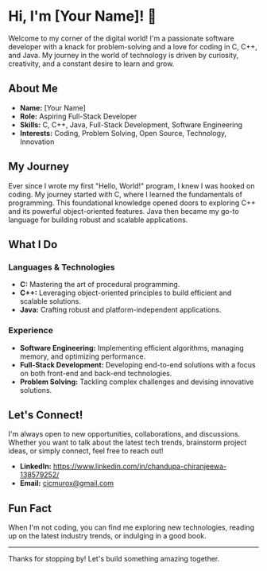 # Hi, I'm [Your Name]! 👋

Welcome to my corner of the digital world! I'm a passionate software developer with a knack for problem-solving and a love for coding in C, C++, and Java. My journey in the world of technology is driven by curiosity, creativity, and a constant desire to learn and grow.

## About Me

- **Name:** [Your Name]
- **Role:** Aspiring Full-Stack Developer
- **Skills:** C, C++, Java, Full-Stack Development, Software Engineering
- **Interests:** Coding, Problem Solving, Open Source, Technology, Innovation

## My Journey

Ever since I wrote my first "Hello, World!" program, I knew I was hooked on coding. My journey started with C, where I learned the fundamentals of programming. This foundational knowledge opened doors to exploring C++ and its powerful object-oriented features. Java then became my go-to language for building robust and scalable applications.

## What I Do

### Languages & Technologies

- **C:** Mastering the art of procedural programming.
- **C++:** Leveraging object-oriented principles to build efficient and scalable solutions.
- **Java:** Crafting robust and platform-independent applications.

### Experience

- **Software Engineering:** Implementing efficient algorithms, managing memory, and optimizing performance.
- **Full-Stack Development:** Developing end-to-end solutions with a focus on both front-end and back-end technologies.
- **Problem Solving:** Tackling complex challenges and devising innovative solutions.

## Let's Connect!

I'm always open to new opportunities, collaborations, and discussions. Whether you want to talk about the latest tech trends, brainstorm project ideas, or simply connect, feel free to reach out!

- **LinkedIn:** https://www.linkedin.com/in/chandupa-chiranjeewa-138579252/
- **Email:** cicmurox@gmail.com

## Fun Fact

When I'm not coding, you can find me exploring new technologies, reading up on the latest industry trends, or indulging in a good book.

---

Thanks for stopping by! Let's build something amazing together.

